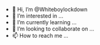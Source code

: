- 👋 Hi, I’m @Whiteboylockdown
- 👀 I’m interested in ...
- 🌱 I’m currently learning ...
- 💞️ I’m looking to collaborate on ...
- 📫 How to reach me ...

<!---
Whiteboylockdown/Whiteboylockdown is a ✨ special ✨ repository because its `README.md` (this file) appears on your GitHub profile.
You can click the Preview link to take a look at your changes.
--->
